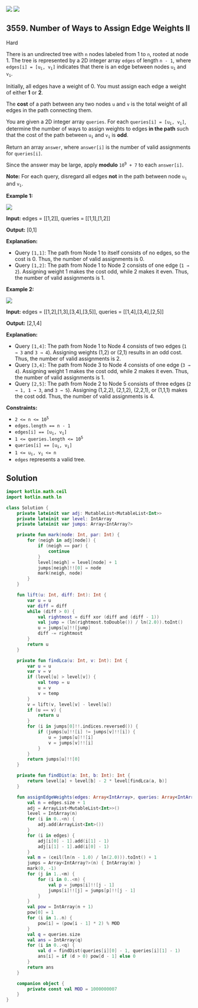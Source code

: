 [![](https://img.shields.io/github/stars/javadev/LeetCode-in-Kotlin?label=Stars&style=flat-square)](https://github.com/javadev/LeetCode-in-Kotlin)
[![](https://img.shields.io/github/forks/javadev/LeetCode-in-Kotlin?label=Fork%20me%20on%20GitHub%20&style=flat-square)](https://github.com/javadev/LeetCode-in-Kotlin/fork)

## 3559\. Number of Ways to Assign Edge Weights II

Hard

There is an undirected tree with `n` nodes labeled from 1 to `n`, rooted at node 1. The tree is represented by a 2D integer array `edges` of length `n - 1`, where <code>edges[i] = [u<sub>i</sub>, v<sub>i</sub>]</code> indicates that there is an edge between nodes <code>u<sub>i</sub></code> and <code>v<sub>i</sub></code>.

Initially, all edges have a weight of 0. You must assign each edge a weight of either **1** or **2**.

The **cost** of a path between any two nodes `u` and `v` is the total weight of all edges in the path connecting them.

You are given a 2D integer array `queries`. For each <code>queries[i] = [u<sub>i</sub>, v<sub>i</sub>]</code>, determine the number of ways to assign weights to edges **in the path** such that the cost of the path between <code>u<sub>i</sub></code> and <code>v<sub>i</sub></code> is **odd**.

Return an array `answer`, where `answer[i]` is the number of valid assignments for `queries[i]`.

Since the answer may be large, apply **modulo** <code>10<sup>9</sup> + 7</code> to each `answer[i]`.

**Note:** For each query, disregard all edges **not** in the path between node <code>u<sub>i</sub></code> and <code>v<sub>i</sub></code>.

**Example 1:**

![](https://assets.leetcode.com/uploads/2025/03/23/screenshot-2025-03-24-at-060006.png)

**Input:** edges = \[\[1,2]], queries = \[\[1,1],[1,2]]

**Output:** [0,1]

**Explanation:**

*   Query `[1,1]`: The path from Node 1 to itself consists of no edges, so the cost is 0. Thus, the number of valid assignments is 0.
*   Query `[1,2]`: The path from Node 1 to Node 2 consists of one edge (`1 → 2`). Assigning weight 1 makes the cost odd, while 2 makes it even. Thus, the number of valid assignments is 1.

**Example 2:**

![](https://assets.leetcode.com/uploads/2025/03/23/screenshot-2025-03-24-at-055820.png)

**Input:** edges = \[\[1,2],[1,3],[3,4],[3,5]], queries = \[\[1,4],[3,4],[2,5]]

**Output:** [2,1,4]

**Explanation:**

*   Query `[1,4]`: The path from Node 1 to Node 4 consists of two edges (`1 → 3` and `3 → 4`). Assigning weights (1,2) or (2,1) results in an odd cost. Thus, the number of valid assignments is 2.
*   Query `[3,4]`: The path from Node 3 to Node 4 consists of one edge (`3 → 4`). Assigning weight 1 makes the cost odd, while 2 makes it even. Thus, the number of valid assignments is 1.
*   Query `[2,5]`: The path from Node 2 to Node 5 consists of three edges (`2 → 1, 1 → 3`, and `3 → 5`). Assigning (1,2,2), (2,1,2), (2,2,1), or (1,1,1) makes the cost odd. Thus, the number of valid assignments is 4.

**Constraints:**

*   <code>2 <= n <= 10<sup>5</sup></code>
*   `edges.length == n - 1`
*   <code>edges[i] == [u<sub>i</sub>, v<sub>i</sub>]</code>
*   <code>1 <= queries.length <= 10<sup>5</sup></code>
*   <code>queries[i] == [u<sub>i</sub>, v<sub>i</sub>]</code>
*   <code>1 <= u<sub>i</sub>, v<sub>i</sub> <= n</code>
*   `edges` represents a valid tree.

## Solution

```kotlin
import kotlin.math.ceil
import kotlin.math.ln

class Solution {
    private lateinit var adj: MutableList<MutableList<Int>>
    private lateinit var level: IntArray
    private lateinit var jumps: Array<IntArray?>

    private fun mark(node: Int, par: Int) {
        for (neigh in adj[node]) {
            if (neigh == par) {
                continue
            }
            level[neigh] = level[node] + 1
            jumps[neigh]!![0] = node
            mark(neigh, node)
        }
    }

    fun lift(u: Int, diff: Int): Int {
        var u = u
        var diff = diff
        while (diff > 0) {
            val rightmost = diff xor (diff and (diff - 1))
            val jump = (ln(rightmost.toDouble()) / ln(2.0)).toInt()
            u = jumps[u]!![jump]
            diff -= rightmost
        }
        return u
    }

    private fun findLca(u: Int, v: Int): Int {
        var u = u
        var v = v
        if (level[u] > level[v]) {
            val temp = u
            u = v
            v = temp
        }
        v = lift(v, level[v] - level[u])
        if (u == v) {
            return u
        }
        for (i in jumps[0]!!.indices.reversed()) {
            if (jumps[u]!![i] != jumps[v]!![i]) {
                u = jumps[u]!![i]
                v = jumps[v]!![i]
            }
        }
        return jumps[u]!![0]
    }

    private fun findDist(a: Int, b: Int): Int {
        return level[a] + level[b] - 2 * level[findLca(a, b)]
    }

    fun assignEdgeWeights(edges: Array<IntArray>, queries: Array<IntArray>): IntArray {
        val n = edges.size + 1
        adj = ArrayList<MutableList<Int>>()
        level = IntArray(n)
        for (i in 0..<n) {
            adj.add(ArrayList<Int>())
        }
        for (i in edges) {
            adj[i[0] - 1].add(i[1] - 1)
            adj[i[1] - 1].add(i[0] - 1)
        }
        val m = (ceil(ln(n - 1.0) / ln(2.0))).toInt() + 1
        jumps = Array<IntArray?>(n) { IntArray(m) }
        mark(0, -1)
        for (j in 1..<m) {
            for (i in 0..<n) {
                val p = jumps[i]!![j - 1]
                jumps[i]!![j] = jumps[p]!![j - 1]
            }
        }
        val pow = IntArray(n + 1)
        pow[0] = 1
        for (i in 1..n) {
            pow[i] = (pow[i - 1] * 2) % MOD
        }
        val q = queries.size
        val ans = IntArray(q)
        for (i in 0..<q) {
            val d = findDist(queries[i][0] - 1, queries[i][1] - 1)
            ans[i] = if (d > 0) pow[d - 1] else 0
        }
        return ans
    }

    companion object {
        private const val MOD = 1000000007
    }
}
```